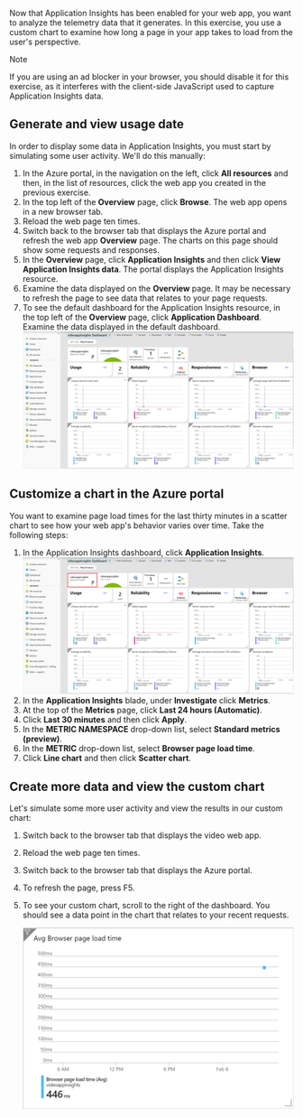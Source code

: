 Now that Application Insights has been enabled for your web app, you want to analyze the telemetry data that it generates. In this exercise, you use a custom chart to examine how long a page in your app takes to load from the user's perspective.

> [!NOTE]
> If you are using an ad blocker in your browser, you should disable it for this exercise, as it interferes with the client-side JavaScript used to capture Application Insights data.

## Generate and view usage date

In order to display some data in Application Insights, you must start by simulating some user activity. We'll do this manually:

1. In the Azure portal, in the navigation on the left, click **All resources** and then, in the list of resources, click the web app you created in the previous exercise.
1. In the top left of the **Overview** page, click **Browse**. The web app opens in a new browser tab.
1. Reload the web page ten times.
1. Switch back to the browser tab that displays the Azure portal and refresh the web app **Overview** page. The charts on this page should show some requests and responses.
1. In the **Overview** page, click **Application Insights** and then click **View Application Insights data**. The portal displays the Application Insights resource.
1. Examine the data displayed on the **Overview** page. It may be necessary to refresh the page to see data that relates to your page requests. 
1. To see the default dashboard for the Application Insights resource, in the top left of the **Overview** page, click **Application Dashboard**. Examine the data displayed in the default dashboard.
    ![Default Application Insights Dashboard](../media/5-default-app-insights-dashboard.png)

## Customize a chart in the Azure portal

You want to examine page load times for the last thirty minutes in a scatter chart to see how your web app's behavior varies over time. Take the following steps:

1. In the Application Insights dashboard, click **Application Insights**.
    ![Application Insights resource link](../media/5-return-to-app-insights-resource.png)
1. In the **Application Insights** blade, under **Investigate** click **Metrics**.
1. At the top of the **Metrics** page, click **Last 24 hours (Automatic)**.
1. Click **Last 30 minutes** and then click **Apply**.
1. In the **METRIC NAMESPACE** drop-down list, select **Standard metrics (preview)**. 
1. In the **METRIC** drop-down list, select **Browser page load time**.
1. Click **Line chart** and then click **Scatter chart**.

## Create more data and view the custom chart

Let's simulate some more user activity and view the results in our custom chart:

1. Switch back to the browser tab that displays the video web app.
1. Reload the web page ten times.
1. Switch back to the browser tab that displays the Azure portal.
1. To refresh the page, press F5.
1. To see your custom chart, scroll to the right of the dashboard. You should see a data point in the chart that relates to your recent requests.

    ![Custom page load time chart](../media/5-custom-page-load-chart.png)
